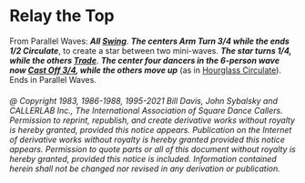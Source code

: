 
# Relay the Top

From Parallel Waves:
***All [Swing](../a2/slip.md)***.
***The centers Arm Turn 3/4
while the ends 1/2 Circulate***, to create a star between two mini-waves.
***The star turns 1/4,
while the others [Trade](../b2/trade.md)***.
***The center four dancers in the 6-person wave now
[Cast Off 3/4](../ms/cast_off_three_quarters.md),
while the others move up***
(as in [Hourglass Circulate](../a2/hourglass_circulate.md)).
Ends in Parallel Waves.

###### @ Copyright 1983, 1986-1988, 1995-2021 Bill Davis, John Sybalsky and CALLERLAB Inc., The International Association of Square Dance Callers. Permission to reprint, republish, and create derivative works without royalty is hereby granted, provided this notice appears. Publication on the Internet of derivative works without royalty is hereby granted provided this notice appears. Permission to quote parts or all of this document without royalty is hereby granted, provided this notice is included. Information contained herein shall not be changed nor revised in any derivation or publication.
